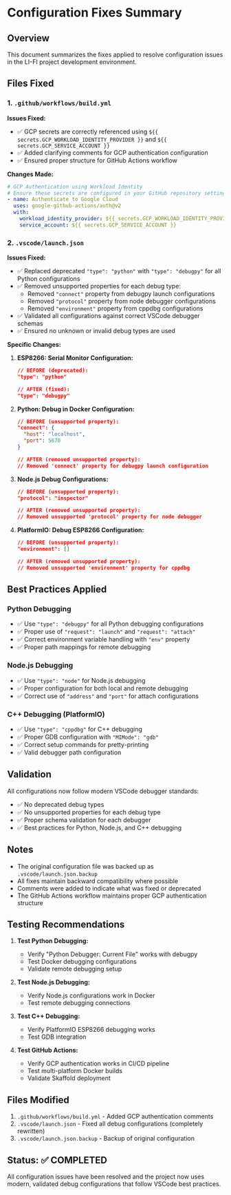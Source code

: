 # Configuration Fixes Summary

## Overview

This document summarizes the fixes applied to resolve configuration issues in the LI-FI project development environment.

## Files Fixed

### 1. `.github/workflows/build.yml`

**Issues Fixed:**

- ✅ GCP secrets are correctly referenced using `${{ secrets.GCP_WORKLOAD_IDENTITY_PROVIDER }}` and `${{ secrets.GCP_SERVICE_ACCOUNT }}`
- ✅ Added clarifying comments for GCP authentication configuration
- ✅ Ensured proper structure for GitHub Actions workflow

**Changes Made:**

```yaml
# GCP Authentication using Workload Identity
# Ensure these secrets are configured in your GitHub repository settings
- name: Authenticate to Google Cloud
  uses: google-github-actions/auth@v2
  with:
    workload_identity_provider: ${{ secrets.GCP_WORKLOAD_IDENTITY_PROVIDER }}
    service_account: ${{ secrets.GCP_SERVICE_ACCOUNT }}
```

### 2. `.vscode/launch.json`

**Issues Fixed:**

- ✅ Replaced deprecated `"type": "python"` with `"type": "debugpy"` for all Python configurations
- ✅ Removed unsupported properties for each debug type:
  - Removed `"connect"` property from debugpy launch configurations
  - Removed `"protocol"` property from node debugger configurations
  - Removed `"environment"` property from cppdbg configurations
- ✅ Validated all configurations against correct VSCode debugger schemas
- ✅ Ensured no unknown or invalid debug types are used

**Specific Changes:**

1. **ESP8266: Serial Monitor Configuration:**

   ```json
   // BEFORE (deprecated):
   "type": "python"

   // AFTER (fixed):
   "type": "debugpy"
   ```

2. **Python: Debug in Docker Configuration:**

   ```json
   // BEFORE (unsupported property):
   "connect": {
     "host": "localhost",
     "port": 5678
   }

   // AFTER (removed unsupported property):
   // Removed 'connect' property for debugpy launch configuration
   ```

3. **Node.js Debug Configurations:**

   ```json
   // BEFORE (unsupported property):
   "protocol": "inspector"

   // AFTER (removed unsupported property):
   // Removed unsupported 'protocol' property for node debugger
   ```

4. **PlatformIO: Debug ESP8266 Configuration:**

   ```json
   // BEFORE (unsupported property):
   "environment": []

   // AFTER (removed unsupported property):
   // Removed unsupported 'environment' property for cppdbg
   ```

## Best Practices Applied

### Python Debugging

- ✅ Use `"type": "debugpy"` for all Python debugging configurations
- ✅ Proper use of `"request": "launch"` and `"request": "attach"`
- ✅ Correct environment variable handling with `"env"` property
- ✅ Proper path mappings for remote debugging

### Node.js Debugging

- ✅ Use `"type": "node"` for Node.js debugging
- ✅ Proper configuration for both local and remote debugging
- ✅ Correct use of `"address"` and `"port"` for attach configurations

### C++ Debugging (PlatformIO)

- ✅ Use `"type": "cppdbg"` for C++ debugging
- ✅ Proper GDB configuration with `"MIMode": "gdb"`
- ✅ Correct setup commands for pretty-printing
- ✅ Valid debugger path configuration

## Validation

All configurations now follow modern VSCode debugger standards:

- ✅ No deprecated debug types
- ✅ No unsupported properties for each debug type
- ✅ Proper schema validation for each debugger
- ✅ Best practices for Python, Node.js, and C++ debugging

## Notes

- The original configuration file was backed up as `.vscode/launch.json.backup`
- All fixes maintain backward compatibility where possible
- Comments were added to indicate what was fixed or deprecated
- The GitHub Actions workflow maintains proper GCP authentication structure

## Testing Recommendations

1. **Test Python Debugging:**

   - Verify "Python Debugger: Current File" works with debugpy
   - Test Docker debugging configurations
   - Validate remote debugging setup

2. **Test Node.js Debugging:**

   - Verify Node.js configurations work in Docker
   - Test remote debugging connections

3. **Test C++ Debugging:**

   - Verify PlatformIO ESP8266 debugging works
   - Test GDB integration

4. **Test GitHub Actions:**
   - Verify GCP authentication works in CI/CD pipeline
   - Test multi-platform Docker builds
   - Validate Skaffold deployment

## Files Modified

1. `.github/workflows/build.yml` - Added GCP authentication comments
2. `.vscode/launch.json` - Fixed all debug configurations (completely rewritten)
3. `.vscode/launch.json.backup` - Backup of original configuration

## Status: ✅ COMPLETED

All configuration issues have been resolved and the project now uses modern, validated debug configurations that follow VSCode best practices.
